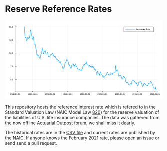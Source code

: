 # Reserve Reference Rates

![Exhibit 5](</misc/reserve_rate.png>)

This repository hosts the reference interest rate which is refered to in the Standard Valuation Law (NAIC Model Law [820](https://content.naic.org/sites/default/files/model-law-820-standard-valuation-law.pdf)) for the reserve valuation of the liabilities of U.S. life insurance companies. The data was gathered from the now offline [Actuarial Outpost](https://www.actuarialoutpost.com/) forum, we shall [miss](https://www.reddit.com/r/actuary/comments/jt02e3/the_new_actuarial_outpost_is_now_live/) it dearly.

The historical rates are in the [CSV file](/data/ref_rate.csv) and current rates are published by the [NAIC](https://content.naic.org/research_moody.htm). If anyone knows the February 2021 rate, please open an issue or send send a pull request.
